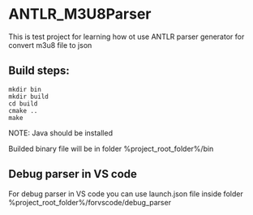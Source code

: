 # ANTLR_M3U8Parser

This is test project for learning how ot use ANTLR parser generator for convert m3u8 file to json

## Build steps:
```
mkdir bin
mkdir build
cd build
cmake ..
make
```

NOTE: Java should be installed

Builded binary file will be in folder %project_root_folder%/bin

## Debug parser in VS code
For debug parser in VS code you can use launch.json file inside folder %project_root_folder%/forvscode/debug_parser
